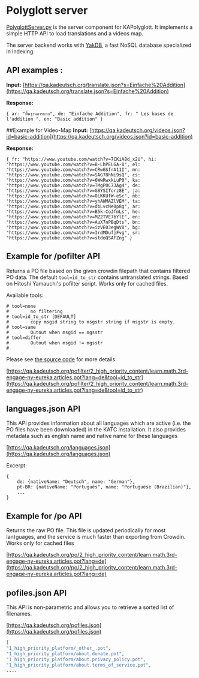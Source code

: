 # Polyglott server
[PolyglottServer.py](https://github.com/KA-Advocates/KATranslationCheck/blob/master/PolyglottServer.py) is the server component for KAPolyglott. It implements a simple HTTP API to load translations and a videos map.

The server backend works with [YakDB](https://github.com/ulikoehler/YakDB), a fast NoSQL database specialized in indexing.

## API examples :
**Input:**
   [https://qa.kadeutsch.org/translate.json?s=Einfache%20Addition](https://qa.kadeutsch.org/translate.json?s=Einfache%20Addition)

**Response:**
   
`{
ar: "พื้นฐานการบวก",
de: "Einfache Addition",
fr: " Les bases de l'addition ",
en: "Basic addition"
}`

##Example for Video-Map
**Input:**
   [https://qa.kadeutsch.org/videos.json?id=basic-addition](https://qa.kadeutsch.org/videos.json?id=basic-addition)

**Response:**

`{
fr: "https://www.youtube.com/watch?v=7CKiA8d_x2U",
hi: "https://www.youtube.com/watch?v=B-LhPELGA-8",
el: "https://www.youtube.com/watch?v=CRw6SfrA11I",
mn: "https://www.youtube.com/watch?v=SAG78hNi9sQ",
cs: "https://www.youtube.com/watch?v=6WwRwxkLuP0",
ka: "https://www.youtube.com/watch?v=TMgP0C7JAg4",
de: "https://www.youtube.com/watch?v=G8YSITorz8E",
ja: "https://www.youtube.com/watch?v=OLKKUfW-eSc",
nb: "https://www.youtube.com/watch?v=yhAWMAZlVEM",
ta: "https://www.youtube.com/watch?v=dbLvcNe0p8g",
ar: "https://www.youtube.com/watch?v=B5k-CoJfmLs",
he: "https://www.youtube.com/watch?v=MZ2TVE7bYlE",
en: "https://www.youtube.com/watch?v=AuX7nPBqDts",
bn: "https://www.youtube.com/watch?v=izVE03egWV8",
bg: "https://www.youtube.com/watch?v=IrdMDufjFvg",
sr: "https://www.youtube.com/watch?v=stdoQSAFZng"
}`

## Example for /pofilter API

Returns a PO file based on the given crowdin filepath that contains filtered PO data. The default `tool=id_to_str` contains untranslated strings.
Based on Hitoshi Yamauchi's pofilter script.
Works only for cached files.

Available tools:
```
# tool=none
#        no filtering
# tool=id_to_str [DEFAULT]
#        copy msgid string to msgstr string if msgstr is empty.
# tool=same
#        Outout when msgid == mgsstr
# tool=differ
#        Outout when msgid != mgsstr
#
```

Please see [the source code](https://github.com/KA-Advocates/KATranslationCheck/blob/master/pofilter.py) for more details


[https://qa.kadeutsch.org/pofilter/2_high_priority_content/learn.math.3rd-engage-ny-eureka.articles.pot?lang=de&tool=id_to_str](https://qa.kadeutsch.org/pofilter/2_high_priority_content/learn.math.3rd-engage-ny-eureka.articles.pot?lang=de&tool=id_to_str)

## languages.json API

This API provides information about all languages which are active (i.e. the PO files have been downloaded) in the KATC installation. It also provides metadata such as english name and native name for these languages

[https://qa.kadeutsch.org/languages.json](https://qa.kadeutsch.org/languages.json)

Excerpt:
```
{
    de: {nativeName: "Deutsch", name: "German"},
    pt-BR: {nativeName: "Português", name: "Portuguese (Brazilian)"},
    ...
}
```

## Example for /po API

Returns the raw PO file. This file is updated periodically for most lan)guages, and the service is much faster than exporting from Crowdin. Works only for cached files

[https://qa.kadeutsch.org/po/2_high_priority_content/learn.math.3rd-engage-ny-eureka.articles.pot?lang=de](https://qa.kadeutsch.org/po/2_high_priority_content/learn.math.3rd-engage-ny-eureka.articles.pot?lang=de)

## pofiles.json API

This API is non-parametric and allows you to retrieve a sorted list of filenames.

[https://qa.kadeutsch.org/pofiles.json](https://qa.kadeutsch.org/pofiles.json)

```json
[
"1_high_priority_platform/_other_.pot",
"1_high_priority_platform/about.donate.pot",
"1_high_priority_platform/about.privacy_policy.pot",
"1_high_priority_platform/about.terms_of_service.pot",
....
```